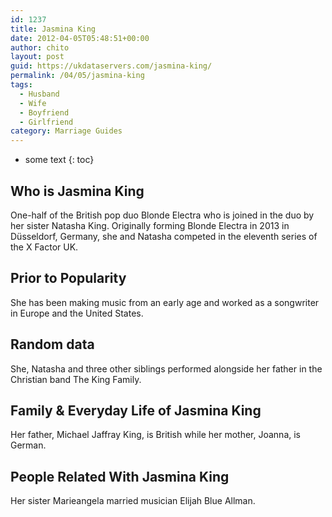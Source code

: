 ```yaml
---
id: 1237
title: Jasmina King
date: 2012-04-05T05:48:51+00:00
author: chito
layout: post
guid: https://ukdataservers.com/jasmina-king/
permalink: /04/05/jasmina-king
tags:
  - Husband
  - Wife
  - Boyfriend
  - Girlfriend
category: Marriage Guides
---
```


* some text
{: toc}


## Who is  Jasmina King
                  
                  
                  
One-half of the British pop duo Blonde Electra who is joined in the duo by her sister Natasha King. Originally forming Blonde Electra in 2013 in Düsseldorf, Germany, she and Natasha competed in the eleventh series of the X Factor UK.
                  
                
                
                
## Prior to Popularity 
                  
                  
                  
She has been making music from an early age and worked as a songwriter in Europe and the United States.
                  
                
                
                
## Random data 
                  
                  
                  
She, Natasha and three other siblings performed alongside her father in the Christian band The King Family.
                  
                
                
                
## Family & Everyday Life of Jasmina King
                  
                  
                  
Her father, Michael Jaffray King, is British while her mother, Joanna, is German.
                  
                
                
                
## People Related With  Jasmina King
                  
                  
                  
Her sister Marieangela married musician Elijah Blue Allman.
                  
                
              
            
          
          
          
    
    
  
